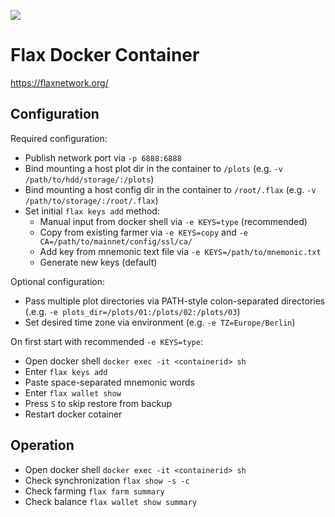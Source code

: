 ![](https://flaxnetwork.org/logo.svg)

# Flax Docker Container
https://flaxnetwork.org/

## Configuration
Required configuration:
* Publish network port via `-p 6888:6888`
* Bind mounting a host plot dir in the container to `/plots`  (e.g. `-v /path/to/hdd/storage/:/plots`)
* Bind mounting a host config dir in the container to `/root/.flax`  (e.g. `-v /path/to/storage/:/root/.flax`)
* Set initial `flax keys add` method:
  * Manual input from docker shell via `-e KEYS=type` (recommended)
  * Copy from existing farmer via `-e KEYS=copy` and `-e CA=/path/to/mainnet/config/ssl/ca/` 
  * Add key from mnemonic text file via `-e KEYS=/path/to/mnemonic.txt`
  * Generate new keys (default)

Optional configuration:
* Pass multiple plot directories via PATH-style colon-separated directories (.e.g. `-e plots_dir=/plots/01:/plots/02:/plots/03`)
* Set desired time zone via environment (e.g. `-e TZ=Europe/Berlin`)

On first start with recommended `-e KEYS=type`:
* Open docker shell `docker exec -it <containerid> sh`
* Enter `flax keys add`
* Paste space-separated mnemonic words
* Enter `flax wallet show`
* Press `S` to skip restore from backup
* Restart docker cotainer

## Operation
* Open docker shell `docker exec -it <containerid> sh`
* Check synchronization `flax show -s -c`
* Check farming `flax farm summary`
* Check balance `flax wallet show summary` 
